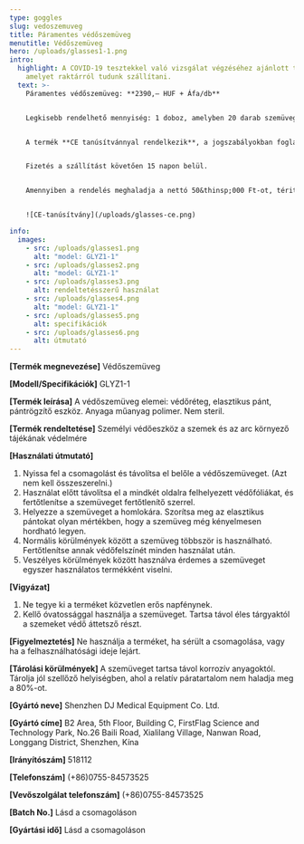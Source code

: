 ```yaml
---
type: goggles
slug: vedoszemuveg
title: Páramentes védőszemüveg
menutitle: Védőszemüveg
hero: /uploads/glasses1-1.png
intro:
  highlight: A COVID-19 tesztekkel való vizsgálat végzéséhez ajánlott termék,
    amelyet raktárról tudunk szállítani.
  text: >-
    Páramentes védőszemüveg: **2390,– HUF + Áfa/db**


    Legkisebb rendelhető mennyiség: 1 doboz, amelyben 20 darab szemüveg van.<!-- A következő szállítható egység 200 darab (10 doboz x 20 db) -->


    A termék **CE tanúsítvánnyal rendelkezik**, a jogszabályokban foglalt előírásoknak megfelel.


    Fizetés a szállítást követően 15 napon belül.


    Amennyiben a rendelés meghaladja a nettó 50&thinsp;000 Ft-ot, téritésmentesen kiszállítjuk a terméket.


    ![CE-tanúsítvány](/uploads/glasses-ce.png)

info:
  images:
    - src: /uploads/glasses1.png
      alt: "model: GLYZ1-1"
    - src: /uploads/glasses2.png
      alt: "model: GLYZ1-1"
    - src: /uploads/glasses3.png
      alt: rendeltetésszerű használat
    - src: /uploads/glasses4.png
      alt: "model: GLYZ1-1"
    - src: /uploads/glasses5.png
      alt: specifikációk
    - src: /uploads/glasses6.png
      alt: útmutató
---
```

**\[Termék megnevezése]** Védőszemüveg

**\[Modell/Specifikációk]** GLYZ1-1

**\[Termék leírása]** A védőszemüveg elemei: védőréteg, elasztikus pánt, pántrögzítő eszköz. Anyaga műanyag polimer. Nem steril.

**\[Termék rendeltetése]** Személyi védőeszköz a szemek és az arc környező tájékának védelmére

**\[Használati útmutató]**

1. Nyissa fel a csomagolást és távolítsa el belőle a védőszemüveget. (Azt nem kell összeszerelni.)
2. Használat előtt távolítsa el a mindkét oldalra felhelyezett védőfóliákat, és fertőtlenítse a szemüveget fertőtlenítő szerrel.
3. Helyezze a szemüveget a homlokára. Szorítsa meg az elasztikus pántokat olyan mértékben, hogy a szemüveg még kényelmesen hordható legyen.
4. Normális körülmények között a szemüveg többször is használható. Fertőtlenítse annak védőfelszínét minden használat után. 
5. Veszélyes körülmények között használva érdemes a szemüveget egyszer használatos termékként viselni.

**\[Vigyázat]** 

1. Ne tegye ki a terméket közvetlen erős napfénynek.
2. Kellő óvatossággal használja a szemüveget. Tartsa távol éles tárgyaktól a szemeket védő áttetsző részt.

**\[Figyelmeztetés]** Ne használja a terméket, ha sérült a csomagolása, vagy ha a felhasználhatósági ideje lejárt.

**\[Tárolási körülmények]** A szemüveget tartsa távol korrozív anyagoktól. Tárolja jól szellőző helyiségben, ahol a relatív páratartalom nem haladja meg a 80%-ot.

**\[Gyártó neve]** Shenzhen DJ Medical Equipment Co. Ltd.

**\[Gyártó címe]** B2 Area, 5th Floor, Building C, FirstFlag Science and Technology Park, No.26 Baili Road, Xialilang Village, Nanwan Road, Longgang District, Shenzhen, Kína

**\[Irányítószám]** 518112

**\[Telefonszám]** (+86)0755-84573525

**\[Vevőszolgálat telefonszám]** (+86)0755-84573525

**\[Batch No.]** Lásd a csomagoláson

**\[Gyártási idő]** Lásd a csomagoláson